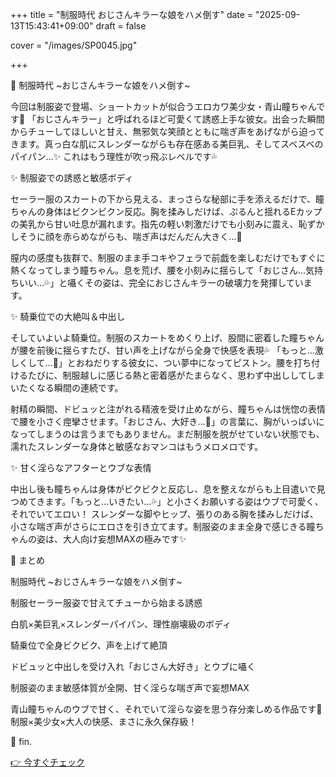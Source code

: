 +++
title = "制服時代 おじさんキラーな娘をハメ倒す"
date = "2025-09-13T15:43:41+09:00"
draft = false

cover = "/images/SP0045.jpg"

+++



💌 制服時代 ~おじさんキラーな娘をハメ倒す~



今回は制服姿で登場、ショートカットが似合うエロカワ美少女・青山瞳ちゃんです💖 「おじさんキラー」と呼ばれるほど可愛くて誘惑上手な彼女。出会った瞬間からチューしてほしいと甘え、無邪気な笑顔とともに喘ぎ声をあげながら迫ってきます。真っ白な肌にスレンダーながらも存在感ある美巨乳、そしてスベスベのパイパン…✨ これはもう理性が吹っ飛ぶレベルです💦



✨ 制服姿での誘惑と敏感ボディ



セーラー服のスカートの下から見える、まっさらな秘部に手を添えるだけで、瞳ちゃんの身体はビクンビクン反応。胸を揉みしだけば、ぷるんと揺れるEカップの美乳から甘い吐息が漏れます。指先の軽い刺激だけでも小刻みに震え、恥ずかしそうに顔を赤らめながらも、喘ぎ声はだんだん大きく…💓



膣内の感度も抜群で、制服のまま手コキやフェラで前戯を楽しむだけでもすぐに熱くなってしまう瞳ちゃん。息を荒げ、腰を小刻みに揺らして「おじさん…気持ちいい…💦」と囁くその姿は、完全におじさんキラーの破壊力を発揮しています。



✨ 騎乗位での大絶叫＆中出し



そしていよいよ騎乗位。制服のスカートをめくり上げ、股間に密着した瞳ちゃんが腰を前後に揺らすたび、甘い声を上げながら全身で快感を表現💦 「もっと…激しくして…💓」とおねだりする彼女に、つい夢中になってピストン。腰を打ち付けるたびに、制服越しに感じる熱と密着感がたまらなく、思わず中出ししてしまいたくなる瞬間の連続です。



射精の瞬間、ドビュッと注がれる精液を受け止めながら、瞳ちゃんは恍惚の表情で腰を小さく痙攣させます。「おじさん、大好き…💖」の言葉に、胸がいっぱいになってしまうのは言うまでもありません。まだ制服を脱がせていない状態でも、濡れたスレンダーな身体と敏感なおマンコはもうメロメロです。



✨ 甘く淫らなアフターとウブな表情



中出し後も瞳ちゃんは身体がビクビクと反応し、息を整えながらも上目遣いで見つめてきます。「もっと…いきたい…💦」と小さくお願いする姿はウブで可愛く、それでいてエロい！ スレンダーな脚やヒップ、張りのある胸を揉みしだけば、小さな喘ぎ声がさらにエロさを引き立てます。制服姿のまま全身で感じきる瞳ちゃんの姿は、大人向け妄想MAXの極みです✨



🎀 まとめ



制服時代 ~おじさんキラーな娘をハメ倒す~



制服セーラー服姿で甘えてチューから始まる誘惑



白肌×美巨乳×スレンダーパイパン、理性崩壊級のボディ



騎乗位で全身ビクビク、声を上げて絶頂



ドビュッと中出しを受け入れ「おじさん大好き」とウブに囁く



制服姿のまま敏感体質が全開、甘く淫らな喘ぎ声で妄想MAX



青山瞳ちゃんのウブで甘く、それでいて淫らな姿を思う存分楽しめる作品です💓 制服×美少女×大人の快感、まさに永久保存級！



💖 fin.



[👉 今すぐチェック](https://clear-tv.com/Direct/9290999-290-82844/moviepages/081123_004/index.html)

